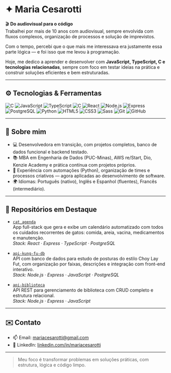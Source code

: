 # ✦ Maria Cesarotti

🎬 **Do audiovisual para o código**  
Trabalhei por mais de 10 anos com audiovisual, sempre envolvida com fluxos complexos, organização de processos e solução de imprevistos.

Com o tempo, percebi que o que mais me interessava era justamente essa parte lógica — e foi isso que me levou à programação.

Hoje, me dedico a aprender e desenvolver com **JavaScript, TypeScript, C e tecnologias relacionadas**, sempre com foco em testar ideias na prática e construir soluções eficientes e bem estruturadas.

---

## ⚙️ Tecnologias & Ferramentas

![C](https://img.shields.io/badge/-C-00599C?style=for-the-badge&logo=c&logoColor=fff)
![JavaScript](https://img.shields.io/badge/-JavaScript-F7DF1E?style=for-the-badge&logo=javascript&logoColor=000)
![TypeScript](https://img.shields.io/badge/-TypeScript-3178C6?style=for-the-badge&logo=typescript&logoColor=fff)
![C](https://img.shields.io/badge/-C-00599C?style=for-the-badge&logo=c&logoColor=fff)
![React](https://img.shields.io/badge/-React-20232A?style=for-the-badge&logo=react&logoColor=61DAFB)
![Node.js](https://img.shields.io/badge/-Node.js-339933?style=for-the-badge&logo=node.js&logoColor=fff)
![Express](https://img.shields.io/badge/-Express-000000?style=for-the-badge&logo=express&logoColor=fff)
![PostgreSQL](https://img.shields.io/badge/-PostgreSQL-336791?style=for-the-badge&logo=postgresql&logoColor=fff)
![Python](https://img.shields.io/badge/-Python-3776AB?style=for-the-badge&logo=python&logoColor=fff)
![HTML5](https://img.shields.io/badge/-HTML5-E34F26?style=for-the-badge&logo=html5&logoColor=fff)
![CSS3](https://img.shields.io/badge/-CSS3-1572B6?style=for-the-badge&logo=css3&logoColor=fff)
![Sass](https://img.shields.io/badge/-Sass-CC6699?style=for-the-badge&logo=sass&logoColor=fff)
![Git](https://img.shields.io/badge/-Git-F05032?style=for-the-badge&logo=git&logoColor=fff)
![GitHub](https://img.shields.io/badge/-GitHub-181717?style=for-the-badge&logo=github&logoColor=fff)

---

## 🧩 Sobre mim

- 💻 Desenvolvedora em transição, com projetos completos, banco de dados funcional e backend testado.
- 📚 MBA em Engenharia de Dados (PUC-Minas), AWS re/Start, Dio, Kenzie Academy e prática contínua com projetos próprios.
- 🔁 Experiência com automações (Python), organização de times e processos criativos — agora aplicadas ao desenvolvimento de software.
- 🌍 Idiomas: Português (nativo), Inglês e Espanhol (fluentes), Francês (intermediário).

---

## 📌 Repositórios em Destaque

- [`cat_agenda`](https://github.com/mariacesarotti/cat_agenda)  
  App full-stack que gera e exibe um calendário automatizado com todos os cuidados recorrentes de gatos: comida, areia, vacina, medicamentos e manutenção.  
  _Stack: React · Express · TypeScript · PostgreSQL_

- [`api-kung-fu-db`](https://github.com/mariacesarotti/api-kung-fu-db)  
  API com banco de dados para estudo de posturas do estilo Choy Lay Fut, com organização por faixas, descrições e integração com front-end interativo.  
  _Stack: Node.js · Express · JavaScript · PostgreSQL_

- [`api-biblioteca`](https://github.com/mariacesarotti/api-biblioteca)  
  API REST para gerenciamento de biblioteca com CRUD completo e estrutura relacional.  
  _Stack: Node.js · Express · JavaScript_

---

## ✉️ Contato

- 📫 Email: [mariacesarotti@gmail.com](mailto:mariacesarotti@gmail.com)  
- 💼 LinkedIn: [linkedin.com/in/mariacesarotti](https://linkedin.com/in/mariacesarotti)

---

> Meu foco é transformar problemas em soluções práticas, com estrutura, lógica e código limpo.
